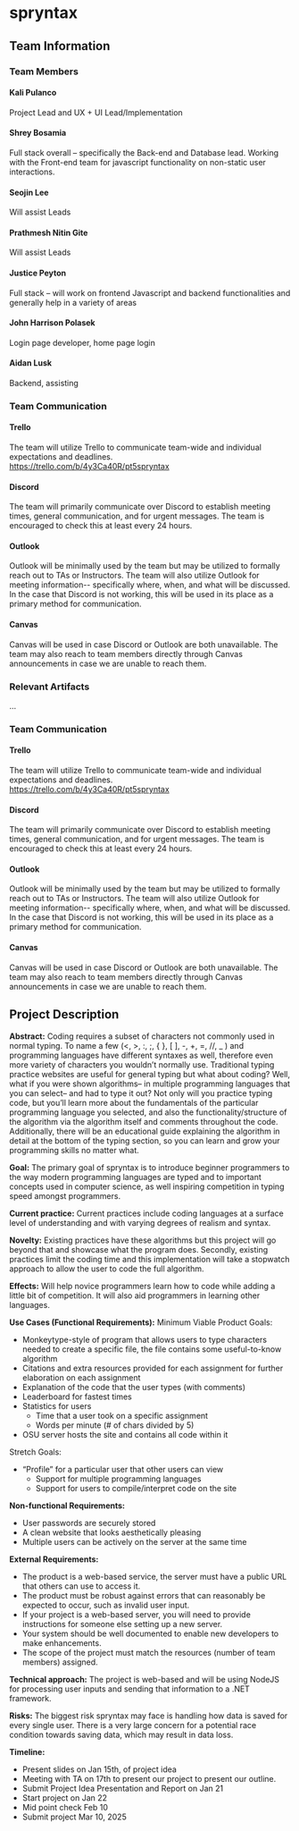 # spryntax

## Team Information
### Team Members
#### Kali Pulanco
Project Lead and UX \+ UI Lead/Implementation  
#### Shrey Bosamia  
Full stack overall – specifically the Back-end and Database lead. Working with the Front-end team for javascript functionality on non-static user interactions.  
#### Seojin Lee  
Will assist Leads
#### Prathmesh Nitin Gite  
Will assist Leads
#### Justice Peyton  
Full stack – will work on frontend Javascript and backend functionalities and generally help in a variety of areas
#### John Harrison Polasek  
Login page developer, home page login  
#### Aidan Lusk
Backend, assisting  

### Team Communication 
#### Trello
The team will utilize Trello to communicate team-wide and individual expectations and deadlines.  
https://trello.com/b/4y3Ca40R/pt5spryntax
#### Discord
The team will primarily communicate over Discord to establish meeting times, general communication, and for urgent messages. The team is encouraged to check this at least every 24 hours. 
#### Outlook
Outlook will be minimally used by the team but may be utilized to formally reach out to TAs or Instructors. The team will also utilize Outlook for meeting information-- specifically where, when, and what will be discussed. In the case that Discord is not working, this will be used in its place as a primary method for communication. 
#### Canvas
Canvas will be used in case Discord or Outlook are both unavailable. The team may also reach to team members directly through Canvas announcements in case we are unable to reach them. 


### Relevant Artifacts
...
### Team Communication
#### Trello
The team will utilize Trello to communicate team-wide and individual expectations and deadlines.  
https://trello.com/b/4y3Ca40R/pt5spryntax

#### Discord
The team will primarily communicate over Discord to establish meeting times, general communication, and for urgent messages. The team is encouraged to check this at least every 24 hours.

#### Outlook
Outlook will be minimally used by the team but may be utilized to formally reach out to TAs or Instructors. The team will also utilize Outlook for meeting information-- specifically where, when, and what will be discussed. In the case that Discord is not working, this will be used in its place as a primary method for communication.

#### Canvas
Canvas will be used in case Discord or Outlook are both unavailable. The team may also reach to team members directly through Canvas announcements in case we are unable to reach them.

## Project Description
**Abstract:** Coding requires a subset of characters not commonly used in normal typing. To name a few (\<, \>, :, ;, { }, \[ \], \-, \+, \=, //, \_ ) and programming languages have different syntaxes as well, therefore even more variety of characters you wouldn’t normally use. Traditional typing practice websites are useful for general typing but what about coding? Well, what if you were shown algorithms– in multiple programming languages that you can select– and had to type it out? Not only will you practice typing code, but you’ll learn more about the fundamentals of the particular programming language you selected, and also the functionality/structure of the algorithm via the algorithm itself and comments throughout the code. Additionally, there will be an educational guide explaining the algorithm in detail at the bottom of the typing section, so you can learn and grow your programming skills no matter what.

**Goal:** The primary goal of spryntax is to introduce beginner programmers to the way modern programming languages are typed and to important concepts used in computer science, as well inspiring competition in typing speed amongst programmers.

**Current practice:** Current practices include coding languages at a surface level of understanding and with varying degrees of realism and syntax.

**Novelty:** Existing practices have these algorithms but this project will go beyond that and showcase what the program does. Secondly, existing practices limit the coding time and this implementation will take a stopwatch approach to allow the user to code the full algorithm.

**Effects:** Will help novice programmers learn how to code while adding a little bit of competition. It will also aid programmers in learning other languages. 

**Use Cases (Functional Requirements):**
Minimum Viable Product Goals:
- Monkeytype-style of program that allows users to type characters needed to create a specific file, the file contains some useful-to-know algorithm  
- Citations and extra resources provided for each assignment for further elaboration on each assignment  
- Explanation of the code that the user types (with comments)  
- Leaderboard for fastest times  
- Statistics for users  
  - Time that a user took on a specific assignment  
  - Words per minute (\# of chars divided by 5\)  
- OSU server hosts the site and contains all code within it

Stretch Goals:
- “Profile” for a particular user that other users can view  
  - Support for multiple programming languages  
  - Support for users to compile/interpret code on the site


**Non-functional Requirements:** 
- User passwords are securely stored  
- A clean website that looks aesthetically pleasing  
- Multiple users can be actively on the server at the same time

**External Requirements:** 

- The product is a web-based service, the server must have a public URL that others can use to access it.   
- The product must be robust against errors that can reasonably be expected to occur, such as invalid user input.  
- If your project is a web-based server, you will need to provide instructions for someone else setting up a new server.   
- Your system should be well documented to enable new developers to make enhancements.  
- The scope of the project must match the resources (number of team members) assigned.

**Technical approach:** The project is web-based and will be using NodeJS for processing user inputs and sending that information to a .NET framework.

**Risks:** The biggest risk spryntax may face is handling how data is saved for every single user. There is a very large concern for a potential race condition towards saving data, which may result in data loss.

**Timeline:** 
- Present slides on Jan 15th, of project idea  
- Meeting with TA on 17th to present our project to present our outline.  
- Submit Project Idea Presentation and Report on Jan 21  
- Start project on Jan 22  
- Mid point check Feb 10  
- Submit project Mar 10, 2025
